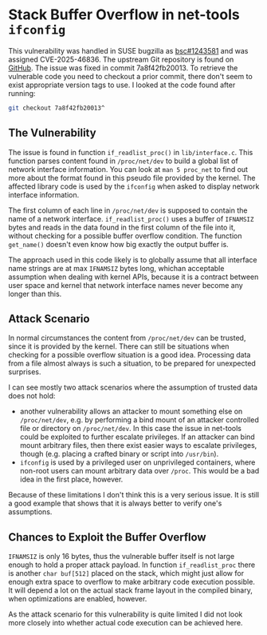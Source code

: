 Stack Buffer Overflow in net-tools `ifconfig`
=============================================

This vulnerability was handled in SUSE bugzilla as [bsc#1243581][1] and was
assigned CVE-2025-46836. The upstream Git repository is found on [GitHub][2].
The issue was fixed in commit 7a8f42fb20013. To retrieve the vulnerable code
you need to checkout a prior commit, there don't seem to exist appropriate
version tags to use. I looked at the code found after running:

```sh
git checkout 7a8f42fb20013^
```

[1]: https://bugzilla.suse.com/show_bug.cgi?id=1243581
[2]: https://github.com/ecki/net-tools.git

The Vulnerability
-----------------

The issue is found in function `if_readlist_proc()` in `lib/interface.c`. This
function parses content found in `/proc/net/dev` to build a global list of
network interface information. You can look at `man 5 proc_net` to find out
more about the format found in this pseudo file provided by the kernel. The
affected library code is used by the `ifconfig` when asked to display network
interface information.

The first column of each line in `/proc/net/dev` is supposed to contain the
name of a network interface. `if_readlist_proc()` uses a buffer of
`IFNAMSIZ` bytes and reads in the data found in the first column of the file
into it, without checking for a possible buffer overflow condition. The
function `get_name()` doesn't even know how big exactly the output buffer
is.

The approach used in this code likely is to globally assume that all interface
name strings are at max `IFNAMSIZ` bytes long, whichan acceptable assumption
when dealing with kernel APIs, because it is a contract between user space and
kernel that network interface names never become any longer than this.

Attack Scenario
---------------

In normal circumstances the content from `/proc/net/dev` can be trusted, since
it is provided by the kernel. There can still be situations when checking for
a possible overflow situation is a good idea. Processing data from a file
almost always is such a situation, to be prepared for unexpected surprises.

I can see mostly two attack scenarios where the assumption of trusted data
does not hold:

- another vulnerability allows an attacker to mount something else on
  `/proc/net/dev`, e.g. by performing a bind mount of an attacker controlled
  file or directory on `/proc/net/dev`. In this case the issue in net-tools could
  be exploited to further escalate privileges. If an attacker can bind mount
  arbitrary files, then there exist easier ways to escalate privileges, though
  (e.g. placing a crafted binary or script into `/usr/bin`).
- `ifconfig` is used by a privileged user on unprivileged containers, where
  non-root users can mount arbitrary data over `/proc`. This would be a bad
  idea in the first place, however.

Because of these limitations I don't think this is a very serious issue. It is
still a good example that shows that it is always better to verify one's
assumptions.

Chances to Exploit the Buffer Overflow
--------------------------------------

`IFNAMSIZ` is only 16 bytes, thus the vulnerable buffer itself is not large
enough to hold a proper attack payload. In function `if_readlist_proc` there
is another `char buf[512]` placed on the stack, which might just allow for
enough extra space to overflow to make arbitrary code execution possible. It
will depend a lot on the actual stack frame layout in the compiled binary,
when optimizations are enabled, however.

As the attack scenario for this vulnerability is quite limited I did not look
more closely into whether actual code execution can be achieved here.
